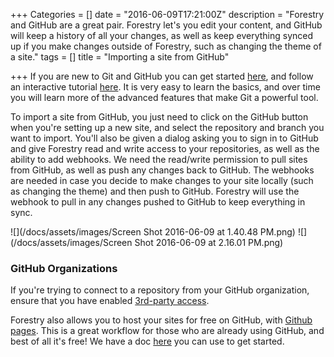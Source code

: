 +++
Categories = []
date = "2016-06-09T17:21:00Z"
description = "Forestry and GitHub are a great pair. Forestry let's you edit your content, and GitHub will keep a history of all your changes, as well as keep everything synced up if you make changes outside of Forestry, such as changing the theme of a site."
tags = []
title = "Importing a site from GitHub"

+++
If you are new to Git and GitHub you can get started [here](https://help.github.com/articles/set-up-git/), and follow an interactive tutorial [here](https://try.github.io/levels/1/challenges/1). It is very easy to learn the basics, and over time you will learn more of the advanced features that make Git a powerful tool.

To import a site from GitHub, you just need to click on the GitHub button when you're setting up a new site, and select the repository and branch you want to import. You'll also be given a dialog asking you to sign in to GitHub and give Forestry read and write access to your repositories, as well as the ability to add webhooks. We need the read/write permission to pull sites from GitHub, as well as push any changes back to GitHub. The webhooks are needed in case you decide to make changes to your site locally (such as changing the theme) and then push to GitHub. Forestry will use the webhook to pull in any changes pushed to GitHub to keep everything in sync.

![](/docs/assets/images/Screen Shot 2016-06-09 at 1.40.48 PM.png)
![](/docs/assets/images/Screen Shot 2016-06-09 at 2.16.01 PM.png)

### GitHub Organizations
If you're trying to connect to a repository from your GitHub organization, ensure that you have enabled [3rd-party access](https://help.github.com/articles/enabling-third-party-application-restrictions-for-your-organization/). 

Forestry also allows you to host your sites for free on GitHub, with [Github pages](https://pages.github.com/). This is a great workflow for those who are already using GitHub, and best of all it's free! We have a doc [here](/docs/deployment-and-hosting/hosting-with-github-pages/) you can use to get started.
